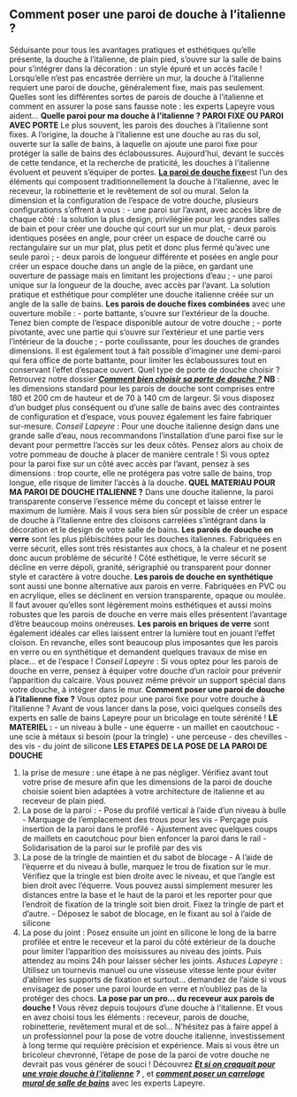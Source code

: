 ##
## **Comment poser une paroi de douche à l’italienne ?**
Séduisante pour tous les avantages pratiques et esthétiques qu’elle présente, la douche à l’italienne, de plain pied, s’ouvre sur la salle de bains pour s’intégrer dans la décoration : un style épuré et un accès facile ! Lorsqu’elle n’est pas encastrée derrière un mur, la douche à l’italienne requiert une paroi de douche, généralement fixe, mais pas seulement. Quelles sont les différentes sortes de parois de douche à l’italienne et comment en assurer la pose sans fausse note : les experts Lapeyre vous aident…
**Quelle paroi pour ma douche à l’italienne ?**
**PAROI FIXE OU PAROI AVEC PORTE**
Le plus souvent, les parois des douches à l’italienne sont fixes. A l’origine, la douche à l’italienne est une douche au ras du sol, ouverte sur la salle de bains, à laquelle on ajoute une paroi fixe pour protéger la salle de bains des éclaboussures. Aujourd’hui, devant le succès de cette tendance, et la recherche de praticité, les douches à l’italienne évoluent et peuvent s’équiper de portes.
[**La paroi de douche fixe**](http://www.lapeyre.fr/bain-CCU0002/douche-CCN0029/parois-retour-CCN0127)est l’un des éléments qui composent traditionnellement la douche à l’italienne, avec le receveur, la robinetterie et le revêtement de sol ou mural. Selon la dimension et la configuration de l’espace de votre douche, plusieurs configurations s’offrent à vous :
\- une paroi sur l’avant, avec accès libre de chaque côté : la solution la plus design, privilégiée pour les grandes salles de bain et pour créer une douche qui court sur un mur plat,
\- deux parois identiques posées en angle, pour créer un espace de douche carré ou rectangulaire sur un mur plat, plus petit et donc plus fermé qu’avec une seule paroi ;
\- deux parois de longueur différente et posées en angle pour créer un espace douche dans un angle de la pièce, en gardant une ouverture de passage mais en limitant les projections d’eau ;
\- une paroi unique sur la longueur de la douche, avec accès par l’avant. La solution pratique et esthétique pour compléter une douche italienne créée sur un angle de la salle de bains.
**Les parois de douche fixes combinées** avec une ouverture mobile :
\- porte battante, s’ouvre sur l’extérieur de la douche. Tenez bien compte de l’espace disponible autour de votre douche ;
\- porte pivotante, avec une partie qui s’ouvre sur l’extérieur et une partie vers l’intérieur de la douche ;
\- porte coulissante, pour les douches de grandes dimensions.
Il est également tout à fait possible d’imaginer une demi-paroi qui fera office de porte battante, pour limiter les éclaboussures tout en conservant l’effet d’espace ouvert.
Quel type de porte de douche choisir ? Retrouvez notre dossier [**_Comment bien choisir sa porte de douche ?_**](http://www.lapeyre.fr/c/magazine/inspirations-tendances/comment-bien-choisir-sa-porte-de-douche)
**NB** : les dimensions standard pour les parois de douche sont comprises entre 180 et 200 cm de hauteur et de 70 à 140 cm de largeur. Si vous disposez d’un budget plus conséquent ou d’une salle de bains avec des contraintes de configuration et d’espace, vous pouvez également les faire fabriquer sur-mesure.
_Conseil Lapeyre_ : Pour une douche italienne design dans une grande salle d’eau, nous recommandons l’installation d’une paroi fixe sur le devant pour permettre l’accès sur les deux côtés. Pensez alors au choix de votre pommeau de douche à placer de manière centrale !
Si vous optez pour la paroi fixe sur un côté avec accès par l’avant, pensez à ses dimensions : trop courte, elle ne protégera pas votre salle de bains, trop longue, elle risque de limiter l’accès à la douche.
**QUEL MATERIAU POUR MA PAROI DE DOUCHE ITALIENNE ?**
Dans une douche italienne, la paroi transparente conserve l’essence même du concept et laisse entrer le maximum de lumière. Mais il vous sera bien sûr possible de créer un espace de douche à l’italienne entre des cloisons carrelées s’intégrant dans la décoration et le design de votre salle de bains.
**Les parois de douche en verre** sont les plus plébiscitées pour les douches italiennes. Fabriquées en verre sécurit, elles sont très résistantes aux chocs, à la chaleur et ne posent donc aucun problème de sécurité ! Côté esthétique, le verre sécurit se décline en verre dépoli, granité, sérigraphié ou transparent pour donner style et caractère à votre douche.
**Les parois de douche en synthétique** sont aussi une bonne alternative aux parois en verre. Fabriquées en PVC ou en acrylique, elles se déclinent en version transparente, opaque ou moulée. Il faut avouer qu’elles sont légèrement moins esthétiques et aussi moins robustes que les parois de douche en verre mais elles présentent l’avantage d’être beaucoup moins onéreuses.
**Les parois en briques de verre** sont également idéales car elles laissent entrer la lumière tout en jouant l’effet cloison. En revanche, elles sont beaucoup plus imposantes que les parois en verre ou en synthétique et demandent quelques travaux de mise en place… et de l’espace !
_Conseil Lapeyre_ : Si vous optez pour les parois de douche en verre, pensez à équiper votre douche d’un racloir pour prévenir l’apparition du calcaire. Vous pouvez même prévoir un support spécial dans votre douche, à intégrer dans le mur.
**Comment poser une paroi de douche à l’italienne fixe ?**
Vous optez pour une paroi fixe pour votre douche à l’italienne ? Avant de vous lancer dans la pose, voici quelques conseils des experts en salle de bains Lapeyre pour un bricolage en toute sérénité !
**LE MATERIEL :**
\- un niveau à bulle
\- une équerre
\- un maillet en caoutchouc
\- une scie à métaux si besoin (pour la tringle)
\- une perceuse
\- des chevilles
\- des vis
\- du joint de silicone
**LES ETAPES DE LA POSE DE LA PAROI DE DOUCHE**
1. la prise de mesure : une étape à ne pas négliger. Vérifiez avant tout votre prise de mesure afin que les dimensions de la paroi de douche choisie soient bien adaptées à votre architecture de italienne et au receveur de plain pied.
2. La pose de la paroi :
\- Pose du profilé vertical à l’aide d’un niveau à bulle
\- Marquage de l’emplacement des trous pour les vis
\- Perçage puis insertion de la paroi dans le profilé
\- Ajustement avec quelques coups de maillets en caoutchouc pour bien enfoncer la paroi dans le rail
\- Solidarisation de la paroi sur le profilé par des vis
3. La pose de la tringle de maintien et du sabot de blocage
\- A l’aide de l’équerre et du niveau à bulle, marquez le trou de fixation sur le mur. Vérifiez que la tringle est bien droite avec le niveau, et que l’angle est bien droit avec l’équerre. Vous pouvez aussi simplement mesurer les distances entre la base et le haut de la paroi et les reporter pour que l’endroit de fixation de la tringle soit bien droit. Fixez la tringle de part et d’autre.
\- Déposez le sabot de blocage, en le fixant au sol à l’aide de silicone
4. La pose du joint : Posez ensuite un joint en silicone le long de la barre profilée et entre le receveur et la paroi du côté extérieur de la douche pour limiter l’apparition des moisissures au niveau des joints. Puis attendez au moins 24h pour laisser sécher les joints.
_Astuces Lapeyre_ : Utilisez un tournevis manuel ou une visseuse vitesse lente pour éviter d’abîmer les supports de fixation et surtout… demandez de l’aide si vous envisagez de poser une paroi lourde en verre et n’oubliez pas de la protéger des chocs.
**La pose par un pro… du receveur aux parois de douche !**
Vous rêvez depuis toujours d’une douche à l’italienne. Et vous en avez choisi tous les éléments : receveur, parois de douche, robinetterie, revêtement mural et de sol… N’hésitez pas à faire appel à un professionnel pour la pose de votre douche italienne, investissement à long terme qui requière précision et expérience. Mais si vous être un bricoleur chevronné, l’étape de pose de la paroi de votre douche ne devrait pas vous générer de souci !
Découvrez **_[Et si on craquait pour une vraie douche à l’italienne](http://www.lapeyre.fr/c/magazine/inspirations-tendances/et-si-on-craquait-pour-une-vraie-douche-italienne) ?_**
, et [**_comment poser un carrelage mural de salle de bains_**](http://www.lapeyre.fr/c/magazine/comment-poser-un-carrelage-mural-dans-une-salle-de-bains) avec les experts Lapeyre.